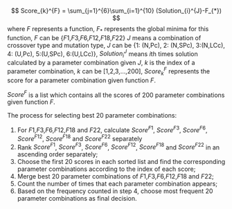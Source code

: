 
$$
Score_{k}^{F} = \sum_{j=1}^{6}\sum_{i=1}^{10} (Solution_{i}^{J}-F_{*})
$$
where $F$ represents a function, $F_{*}$ represents the global minima for this function, $F$ can be {$F1$,$F3$,$F6$,$F12$,$F18$,$F22$}
$J$ means a combination of crossover type and mutation type, $J$ can be {1: (N,Pc), 2: (N,SPc), 3:(N,LCc), 4: (U,Pc), 5:(U,SPc), 6:(U,LCc)},
$Solution_{i}^{J}$ means  $i$th times solution calculated by a parameter combination given $J$, 
$k$ is the index of a parameter combination, $k$ can be [1,2,3,...,200],
$Score_{k}^{F}$ represents the score for a parameter combination given function $F$.

$Score^{F}$ is a list which contains all the scores of 200 parameter combinations given function $F$.

The process for selecting best 20 parameter combinations:

1. For $F1$,$F3$,$F6$,$F12$,$F18$ and $F22$, calculate $Score^{F1}$, $Score^{F3}$, $Score^{F6}$, $Score^{F12}$, $Score^{F18}$ and $Score^{F22}$ separately
2. Rank $Score^{F1}$, $Score^{F3}$, $Score^{F6}$, $Score^{F12}$, $Score^{F18}$ and $Score^{F22}$ in an ascending order separately;
3. Choose the first 20 scores in each sorted list and find the corresponding parameter combinations according to the index of each score; 
4. Merge best 20 parameter combinations of $F1$,$F3$,$F6$,$F12$,$F18$ and $F22$;
5. Count the number of times that each parameter combination appears;
6. Based on the frequency counted in step 4, choose most frequent 20 parameter combinations as final decision.